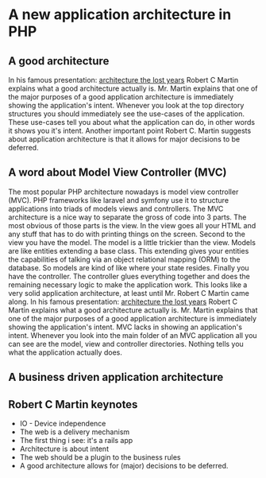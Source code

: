 # A new application architecture in PHP



## A good architecture

In his famous presentation: [architecture the lost years](https://www.youtube.com/watch?v=NeXQEJNWO5w) Robert C Martin explains what a good architecture actually is. Mr. Martin explains that one of the major purposes of a good application architecture is immediately showing the application's intent. Whenever you look at the top directory structures you should immediately see the use-cases of the application. These use-cases tell you about what the application can do, in other words it shows you it's intent. Another important point Robert C. Martin suggests about application architecture is that it allows for major decisions to be deferred.

## A word about Model View Controller (MVC)

The most popular PHP architecture nowadays is model view controller (MVC). PHP frameworks like laravel and symfony use it to structure applications into triads of models views and controllers. The MVC architecture is a nice way to separate the gross of code into 3 parts. The most obvious of those parts is the view.  In the view goes all your HTML and any stuff that has to do with printing things on the screen. Second to the view you have the model. The model is a little trickier than the view. Models are like entities extending a base class. This extending gives your entities the capabilities of talking via an object relational mapping (ORM) to the database. So models are kind of like where your state resides. Finally you have the controller. The controller glues everything together and does the remaining necessary logic to make the application work. This looks like a very solid application architecture, at least until Mr. Robert C Martin came along. In his famous presentation: [architecture the lost years](https://www.youtube.com/watch?v=NeXQEJNWO5w) Robert C Martin explains what a good architecture actually is. Mr. Martin explains that one of the major purposes of a good application architecture is immediately showing the application's intent. MVC lacks in showing an application's intent. Whenever you look into the main folder of an MVC application all you can see are the model, view and controller directories. Nothing tells you what the application actually does.



## A business driven application architecture





## Robert C Martin keynotes

- IO  - Device independence
- The web is a delivery mechanism
- The first thing i see: it's a rails app
- Architecture is about intent
- The web should be a plugin to the business rules
- A good architecture allows for (major) decisions to be deferred.